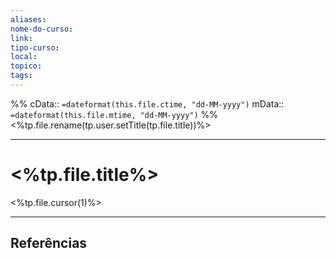 ```yaml
---
aliases: 
nome-do-curso: 
link: 
tipo-curso: 
local: 
topico: 
tags:
---
```

%%
cData:: `=dateformat(this.file.ctime, "dd-MM-yyyy")`
mData:: `=dateformat(this.file.mtime, "dd-MM-yyyy")`
%%
<%tp.file.rename(tp.user.setTitle(tp.file.title))%>

---
# <%tp.file.title%>

<%tp.file.cursor(1)%>



----
## Referências 